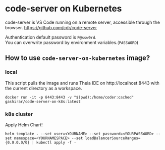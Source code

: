 # code-server on Kubernetes

code-server is VS Code running on a remote server, accessible through the browser. https://github.com/cdr/code-server

Authentication default password is `P@ssw0rd`.  
You can overwrite password by environment variables.(`PASSWORD`)  

## How to use `code-server-on-kubernetes` image?

### local
This script pulls the image and runs Theia IDE on http://localhost:8443 with the current directory as a workspace.
```
docker run -it -p 8443:8443 -v "$(pwd):/home/coder:cached" gashirar/code-server-on-k8s:latest
```

### k8s cluster

Apply Helm Chart!
```
helm template . --set user=<YOURNAME> --set password=<YOURPASSWORD> --set namespace=<YOURNAMESPACE> --set loadBalancerSourceRanges={0.0.0.0/0} | kubectl apply -f -
```
